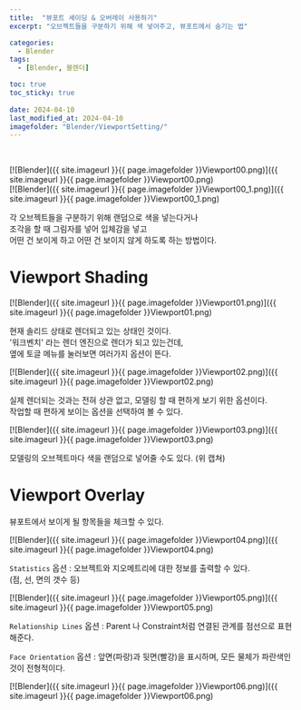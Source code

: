 ```yaml
---
title:  "뷰포트 셰이딩 & 오버레이 사용하기"
excerpt: "오브젝트들을 구분하기 위해 색 넣어주고, 뷰포트에서 숨기는 법"

categories:
  - Blender
tags:
  - [Blender, 블렌더]

toc: true
toc_sticky: true
 
date: 2024-04-10
last_modified_at: 2024-04-10
imagefolder: "Blender/ViewportSetting/"
---
```


<br>

[![Blender]({{ site.imageurl }}{{ page.imagefolder }}Viewport00.png)]({{ site.imageurl }}{{ page.imagefolder }}Viewport00.png)  
[![Blender]({{ site.imageurl }}{{ page.imagefolder }}Viewport00_1.png)]({{ site.imageurl }}{{ page.imagefolder }}Viewport00_1.png)  

각 오브젝트들을 구분하기 위해 랜덤으로 색을 넣는다거나  
조각을 할 때 그림자를 넣어 입체감을 넣고  
어떤 건 보이게 하고 어떤 건 보이지 않게 하도록 하는 방법이다.  


# Viewport Shading


[![Blender]({{ site.imageurl }}{{ page.imagefolder }}Viewport01.png)]({{ site.imageurl }}{{ page.imagefolder }}Viewport01.png)  

현재 솔리드 상태로 렌더되고 있는 상태인 것이다.  
'워크벤치' 라는 렌더 엔진으로 렌더가 되고 있는건데,  
옆에 토글 메뉴를 눌러보면 여러가지 옵션이 뜬다.  

[![Blender]({{ site.imageurl }}{{ page.imagefolder }}Viewport02.png)]({{ site.imageurl }}{{ page.imagefolder }}Viewport02.png)  

실제 렌더되는 것과는 전혀 상관 없고, 모델링 할 때 편하게 보기 위한 옵션이다.  
작업할 때 편하게 보이는 옵션을 선택하여 볼 수 있다.  

[![Blender]({{ site.imageurl }}{{ page.imagefolder }}Viewport03.png)]({{ site.imageurl }}{{ page.imagefolder }}Viewport03.png)  

모델링의 오브젝트마다 색을 랜덤으로 넣어줄 수도 있다.  (위 캡쳐)




# Viewport Overlay

뷰포트에서 보이게 될 항목들을 체크할 수 있다.  

[![Blender]({{ site.imageurl }}{{ page.imagefolder }}Viewport04.png)]({{ site.imageurl }}{{ page.imagefolder }}Viewport04.png)  

`Statistics` 옵션 : 오브젝트와 지오메트리에 대한 정보를 출력할 수 있다.  
(점, 선, 면의 갯수 등)

[![Blender]({{ site.imageurl }}{{ page.imagefolder }}Viewport05.png)]({{ site.imageurl }}{{ page.imagefolder }}Viewport05.png)  

`Relationship Lines` 옵션 : Parent 나 Constraint처럼 연결된 관계를 점선으로 표현해준다.  

`Face Orientation` 옵션 : 앞면(파랑)과 뒷면(빨강)을 표시하며, 모든 물체가 파란색인 것이 전형적이다.  

[![Blender]({{ site.imageurl }}{{ page.imagefolder }}Viewport06.png)]({{ site.imageurl }}{{ page.imagefolder }}Viewport06.png)  